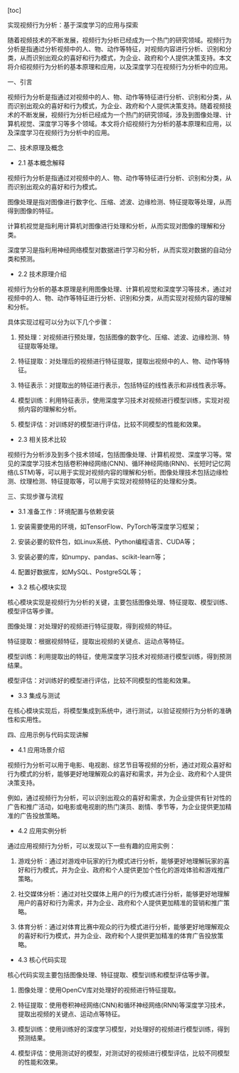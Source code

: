 
[toc]                    
                
                
实现视频行为分析：基于深度学习的应用与探索

随着视频技术的不断发展，视频行为分析已经成为一个热门的研究领域。视频行为分析是指通过分析视频中的人、物、动作等特征，对视频内容进行分析、识别和分类，从而识别出观众的喜好和行为模式，为企业、政府和个人提供决策支持。本文将介绍视频行为分析的基本原理和应用，以及深度学习在视频行为分析中的应用。

一、引言

视频行为分析是指通过对视频中的人、物、动作等特征进行分析、识别和分类，从而识别出观众的喜好和行为模式，为企业、政府和个人提供决策支持。随着视频技术的不断发展，视频行为分析已经成为一个热门的研究领域，涉及到图像处理、计算机视觉、深度学习等多个领域。本文将介绍视频行为分析的基本原理和应用，以及深度学习在视频行为分析中的应用。

二、技术原理及概念

- 2.1 基本概念解释

视频行为分析是指通过对视频中的人、物、动作等特征进行分析、识别和分类，从而识别出观众的喜好和行为模式。

图像处理是指对图像进行数字化、压缩、滤波、边缘检测、特征提取等处理，从而得到图像的特征。

计算机视觉是指利用计算机对图像进行处理和分析，从而实现对图像的理解和分类。

深度学习是指利用神经网络模型对数据进行学习和分析，从而实现对数据的自动分类和预测。

- 2.2 技术原理介绍

视频行为分析的基本原理是利用图像处理、计算机视觉和深度学习等技术，通过对视频中的人、物、动作等特征进行分析、识别和分类，从而实现对视频内容的理解和分析。

具体实现过程可以分为以下几个步骤：

1. 预处理：对视频进行预处理，包括图像的数字化、压缩、滤波、边缘检测、特征提取等处理。

2. 特征提取：对处理后的视频进行特征提取，提取出视频中的人、物、动作等特征。

3. 特征表示：对提取出的特征进行表示，包括特征的线性表示和非线性表示等。

4. 模型训练：利用特征表示，使用深度学习技术对视频进行模型训练，实现对视频内容的理解和分析。

5. 模型评估：对训练好的模型进行评估，比较不同模型的性能和效果。

- 2.3 相关技术比较

视频行为分析涉及到多个技术领域，包括图像处理、计算机视觉、深度学习等。常见的深度学习技术包括卷积神经网络(CNN)、循环神经网络(RNN)、长短时记忆网络(LSTM)等，可以用于实现对视频内容的理解和分析。图像处理技术包括边缘检测、纹理检测、特征提取等，可以用于实现对视频特征的处理和分类。

三、实现步骤与流程

- 3.1 准备工作：环境配置与依赖安装

1. 安装需要使用的环境，如TensorFlow、PyTorch等深度学习框架；

2. 安装必要的软件包，如Linux系统、Python编程语言、CUDA等；

3. 安装必要的库，如numpy、pandas、scikit-learn等；

4. 配置好数据库，如MySQL、PostgreSQL等；

- 3.2 核心模块实现

核心模块实现是视频行为分析的关键，主要包括图像处理、特征提取、模型训练、模型评估等步骤。

图像处理：对处理好的视频进行特征提取，得到视频的特征。

特征提取：根据视频特征，提取出视频的关键点、运动点等特征。

模型训练：利用提取出的特征，使用深度学习技术对视频进行模型训练，得到预测结果。

模型评估：对训练好的模型进行评估，比较不同模型的性能和效果。

- 3.3 集成与测试

在核心模块实现后，将模型集成到系统中，进行测试，以验证视频行为分析的准确性和实用性。

四、应用示例与代码实现讲解

- 4.1 应用场景介绍

视频行为分析可以用于电影、电视剧、综艺节目等视频的分析，通过对观众喜好和行为模式的分析，能够更好地理解观众的喜好和需求，并为企业、政府和个人提供决策支持。

例如，通过视频行为分析，可以识别出观众的喜好和需求，为企业提供有针对性的广告和推广活动，如电影或电视剧的热门演员、剧情、季节等，为企业提供更加精准的广告投放策略。

- 4.2 应用实例分析

通过应用视频行为分析，可以发现以下一些有趣的应用实例：

1. 游戏分析：通过对游戏中玩家的行为模式进行分析，能够更好地理解玩家的喜好和行为模式，并为企业、政府和个人提供更加个性化的游戏体验和游戏推广策略。

2. 社交媒体分析：通过对社交媒体上用户的行为模式进行分析，能够更好地理解用户的喜好和行为需求，并为企业、政府和个人提供更加精准的营销和推广策略。

3. 体育分析：通过对体育比赛中观众的行为模式进行分析，能够更好地理解观众的喜好和行为模式，并为企业、政府和个人提供更加精准的体育广告投放策略。

- 4.3 核心代码实现

核心代码实现主要包括图像处理、特征提取、模型训练和模型评估等步骤。

1. 图像处理：使用OpenCV库对处理好的视频进行特征提取。

2. 特征提取：使用卷积神经网络(CNN)和循环神经网络(RNN)等深度学习技术，提取出视频的关键点、运动点等特征。

3. 模型训练：使用训练好的深度学习模型，对处理好的视频进行模型训练，得到预测结果。

4. 模型评估：使用测试好的模型，对测试好的视频进行模型评估，比较不同模型的性能和效果。

